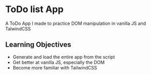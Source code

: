 # ToDo list App

A ToDo App I made to practice DOM manipulation in vanilla JS and TalwindCSS

## Learning Objectives

- Generate and load the entire app from the script
- Get better at vanilla JS, especially the DOM
- Become more familiar with TailwindCSS

